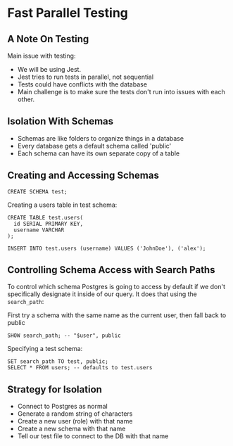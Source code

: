 # Fast Parallel Testing

## A Note On Testing

Main issue with testing:
* We will be using Jest.
* Jest tries to run tests in parallel, not sequential
* Tests could have conflicts with the database
* Main challenge is to make sure the tests don't run into issues with each other.

## Isolation With Schemas

* Schemas are like folders to organize things in a database
* Every database gets a default schema called 'public'
* Each schema can have its own separate copy of a table

## Creating and Accessing Schemas

```postgresql
CREATE SCHEMA test;
```

Creating a users table in test schema: 
```postgresql
CREATE TABLE test.users(
  id SERIAL PRIMARY KEY,
  username VARCHAR
);

INSERT INTO test.users (username) VALUES ('JohnDoe'), ('alex');
```

## Controlling Schema Access with Search Paths

To control which schema Postgres is going to access by default if we don't specifically
designate it inside of our query. It does that using the `search_path`:  

First try a schema with the same name as the current user, then fall back to public
```postgresql
SHOW search_path; -- "$user", public
```

Specifying a test schema: 
```postgresql
SET search_path TO test, public;
SELECT * FROM users; -- defaults to test.users
```

## Strategy for Isolation

* Connect to Postgres as normal
* Generate a random string of characters
* Create a new user (role) with that name
* Create a new schema with that name
* Tell our test file to connect to the DB with that name
